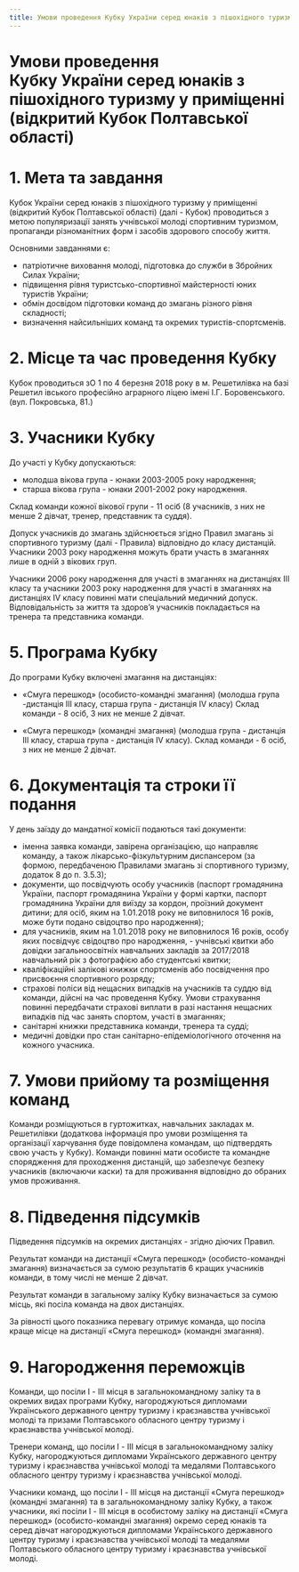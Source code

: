 ```yaml
---
title: Умови проведення Кубку України серед юнаків з пішохідного туризму у приміщенні (відкритий Кубок Полтавської області)
---
```


# Умови проведення <br> Кубку України серед юнаків з пішохідного туризму у приміщенні <br> (відкритий Кубок Полтавської області)

# 1. Мета та завдання

Кубок України серед юнаків з пішохідного туризму у приміщенні (відкритий Кубок Полтавської області) (далі - Кубок) проводиться з метою популяризації занять учнівської молоді спортивним туризмом, пропаганди різноманітних форм і засобів здорового способу життя.

Основними завданнями є:

- патріотичне виховання молоді, підготовка до служби в Збройних Силах України;
- підвищення рівня туристсько-спортивної майстерності юних туристів України;
- обмін досвідом підготовки команд до змагань різного рівня складності;
- визначення найсильніших команд та окремих туристів-спортсменів.

# 2. Місце та час проведення Кубку

Кубок проводиться зО 1 по 4 березня 2018 року в м. Решетилівка на базі Решетил івського професійно аграрного ліцею імені І.Г. Боровенського. (вул. Покровська, 81.)

# 3. Учасники Кубку

До участі у Кубку допускаються:

- молодша вікова група - юнаки 2003-2005 року народження;
- старша вікова група - юнаки 2001-2002 року народження.

Склад команди кожної вікової групи - 11 осіб (8 учасників, з них не менше 2 дівчат, тренер, представник та суддя).

Допуск учасників до змагань здійснюється згідно Правил змагань зі спортивного туризму (далі - Правила) відповідно до класу дистанцій. Учасники 2003 року народження можуть брати участь в змаганнях лише в одній з вікових груп.

Учасники 2006 року народження для участі в змаганнях на дистанціях III класу та учасники 2003 року народження для участі в змаганнях на дистанціях IV класу повинні мати спеціальний медичний допуск. Відповідальність за життя та здоров’я учасників покладається на тренера та представника команди.

# 5. Програма Кубку

До програми Кубку включені змагання на дистанціях:

- «Смуга перешкод» (особисто-командні змагання) (молодша група -дистанція III класу, старша група - дистанція IV класу) Склад команди - 8 осіб, 3 них не менше 2 дівчат.

- «Смуга перешкод» (командні змагання) (молодша група - дистанція III класу, старша група - дистанція IV класу). Склад команди - 6 осіб, з них не менше 2 дівчат.

# 6. Документація та строки її подання

У день заїзду до мандатної комісії подаються такі документи:

- іменна заявка команди, завірена організацією, що направляє команду, а також лікарсько-фізкультурним диспансером (за формою, передбаченою Правилами змагань зі спортивного туризму, додаток 8 до п. 3.5.3);
- документи, що посвідчують особу учасників (паспорт громадянина України, паспорт громадянина України у формі картки, паспорт громадянина України для виїзду за кордон, проїзний документ дитини; для осіб, яким на 1.01.2018 року не виповнилося 16 років, може бути подано свідоцтво про народження);
- для учасників, яким на 1.01.2018 року не виповнилося 16 років, особу яких посвідчує свідоцтво про народження, - учнівські квитки або довідки загальноосвітніх навчальних закладів за 2017/2018 навчальний рік з фотографією або студентські квитки;
- кваліфікаційні залікові книжки спортсменів або посвідчення про присвоєння спортивного розряду;
- страхові поліси від нещасних випадків на учасників та суддю від команди, дійсні на час проведення Кубку. Умови страхування повинні передбачати страхові виплати в разі настання нещасних випадків під час занять спортом, участі в змаганнях;
- санітарні книжки представника команди, тренера та судді;
- медичні довідки про стан санітарно-епідеміологічного оточення на кожного учасника.

# 7. Умови прийому та розміщення команд

Команди розміщуються в гуртожитках, навчальних закладах м. Решетилівки (додаткова інформація про умови розміщення та організації харчування буде повідомлена командам, що підтвердять свою участь у Кубку). Команди повинні мати особисте та командне спорядження для проходження дистанцій, що забезпечує безпеку учасників (включаючи каски) та для проживання відповідно до обраних умов проживання.

# 8. Підведення підсумків

Підведення підсумків на окремих дистанціях - згідно діючих Правил.

Результат команди на дистанції «Смуга перешкод» (особисто-командні змагання) визначається за сумою результатів 6 кращих учасників команди, в тому числі не менше 2 дівчат.

Результат команди в загальному заліку Кубку визначається за сумою місць, які посіла команда на двох дистанціях.

За рівності цього показника перевагу отримує команда, що посіла краще місце на дистанції «Смуга перешкод» (командні змагання).

# 9. Нагородження переможців

Команди, що посіли І - III місця в загальнокомандному заліку та в окремих видах програми Кубку, нагороджуються дипломами Українського державного центру туризму і краєзнавства учнівської молоді та призами Полтавського обласного центру туризму і краєзнавства учнівської молоді.

Тренери команд, що посіли І - III місця в загальнокомандному заліку Кубку, нагороджуються дипломами Українського державного центру туризму і краєзнавства учнівської молоді та медалями Полтавського обласного центру туризму і краєзнавства учнівської молоді.

Учасники команд, що посіли І - III місця на дистанції «Смуга перешкод» (командні змагання) та в загальнокомандному заліку Кубку, а також учасники, які посіли І - III місця в особистому заліку на дистанції «Смуга перешкод» (особисто-командні змагання) окремо серед юнаків та серед дівчат нагороджуються дипломами Українського державного центру туризму і краєзнавства учнівської молоді та медалями Полтавського обласного центру туризму і краєзнавства учнівської молоді.
